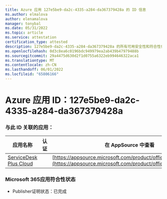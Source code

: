 ```yaml
---
title: Azure 应用 127e5be9-da2c-4335-a284-da367379428a 的 ID 信息
ms.author: elmalova
author: elenamalova
manager: tonybal
ms.date: 05/31/2022
ms.topic: article
ms.service: attestation
certification_type: attested
description: 127e5be9-da2c-4335-a284-da367379428a 的所有可用安全性和符合性信息信息。
ms.openlocfilehash: 0d3c8ea6c0196bdc949979ea2ab439b47979488b
ms.sourcegitcommit: 29a4475d630d2f1d0755a6322eb994646322aca1
ms.translationtype: MT
ms.contentlocale: zh-CN
ms.lasthandoff: 06/01/2022
ms.locfileid: "65806166"
---
```

# <a name="azure-app-id-127e5be9-da2c-4335-a284-da367379428a"></a>Azure 应用 ID：127e5be9-da2c-4335-a284-da367379428a


### <a name="apps-associated-with-this-id"></a>与此 ID 关联的应用：
| **应用名称** | **认证** | **在 AppSource 中查看** |
|--------------|---------------|-----------------------|
| [ServiceDesk Plus Cloud](../forward/WA200000037.md) |  | [https://appsource.microsoft.com/product/office/WA200000037](https://appsource.microsoft.com/product/office/WA200000037) |

### <a name="microsoft-365-app-compliance-status"></a>Microsoft 365应用符合性状态
- Publisher证明状态：已完成
